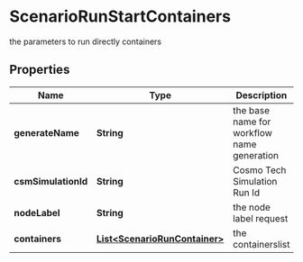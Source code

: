 

# ScenarioRunStartContainers

the parameters to run directly containers

## Properties

Name | Type | Description | Notes
------------ | ------------- | ------------- | -------------
**generateName** | **String** | the base name for workflow name generation |  [optional]
**csmSimulationId** | **String** | Cosmo Tech Simulation Run Id | 
**nodeLabel** | **String** | the node label request |  [optional]
**containers** | [**List&lt;ScenarioRunContainer&gt;**](ScenarioRunContainer.md) | the containerslist | 



